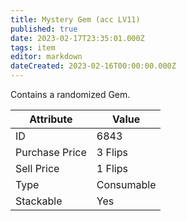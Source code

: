 ```yaml
---
title: Mystery Gem (acc LV11)
published: true
date: 2023-02-17T23:35:01.000Z
tags: item
editor: markdown
dateCreated: 2023-02-16T00:00:00.000Z
---
```


Contains a randomized Gem.

|Attribute|Value|
|-|-|
|ID|6843|
|Purchase Price|3 Flips|
|Sell Price|1 Flips|
|Type|Consumable|
|Stackable|Yes|

